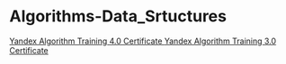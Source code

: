 # Algorithms-Data_Srtuctures
[Yandex Algorithm Training 4.0 Certificate ](YAT_4.pdf)
[Yandex Algorithm Training 3.0 Certificate ](YAT_3.pdf)
